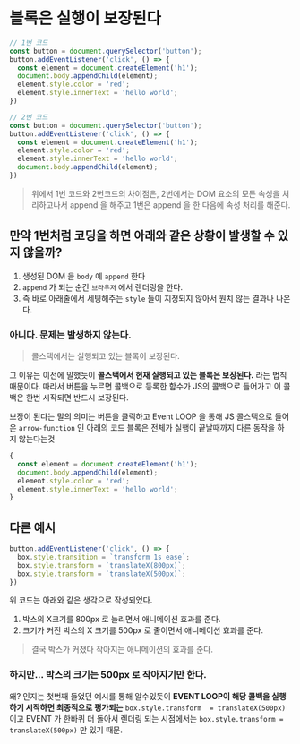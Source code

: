 # 블록은 실행이 보장된다

```javascript
// 1번 코드
const button = document.querySelector('button');
button.addEventListener('click', () => {
  const element = document.createElement('h1');
  document.body.appendChild(element);
  element.style.color = 'red';
  element.style.innerText = 'hello world';
})

// 2번 코드
const button = document.querySelector('button');
button.addEventListener('click', () => {
  const element = document.createElement('h1');
  element.style.color = 'red';
  element.style.innerText = 'hello world';
  document.body.appendChild(element);
})
```

> 위에서 1번 코드와 2번코드의 차이점은, 2번에서는 DOM 요소의 모든 속성을 처리하고나서 append 을 해주고 1번은 append 을 한 다음에 속성 처리를 해준다.

## 만약 1번처럼 코딩을 하면 아래와 같은 상황이 발생할 수 있지 않을까?

1. 생성된 DOM 을 `body` 에 `append` 한다  
2. `append` 가 되는 순간 `브라우저` 에서 렌더링을 한다.
3. 즉 바로 아래줄에서 세팅해주는 `style` 들이 지정되지 않아서 원치 않는 결과나 나온다.

###  아니다. 문제는 발생하지 않는다.   

> 콜스택에서는 실행되고 있는 블록이 보장된다.

그 이유는 이전에 말했듯이 **콜스택에서 현재 실행되고 있는 블록은 보장된다.** 라는 법칙 때문이다. 따라서 버튼을 누르면 콜백으로 등록한 함수가 JS의 콜백으로 들어가고 이 콜백은 한번 시작되면 반드시 보장된다. 

보장이 된다는 말의 의미는 버튼을 클릭하고 Event LOOP 을 통해 JS 콜스택으로 들어온 `arrow-function` 인 아래의 코드 블록은 전체가 실행이 끝날때까지 다른 동작을 하지 않는다는것

```javascript
{
  const element = document.createElement('h1');
  document.body.appendChild(element);
  element.style.color = 'red';
  element.style.innerText = 'hello world';
}
```

## 다른 예시

```javascript
button.addEventListener('click', () => {
  box.style.transition = `transform 1s ease`;
  box.style.transform = `translateX(800px)`;
  box.style.transform = `translateX(500px)`;
})
```

위 코드는 아래와 같은 생각으로 작성되었다.

1. 박스의 X크기를 800px 로 늘리면서 애니메이션 효과를 준다. 
2. 크기가 커진 박스의 X 크기를 500px 로 줄이면서 애니메이션 효과를 준다.

> 결국 박스가 커졌다 작아지는 애니메이션의 효과를 준다.

### 하지만... 박스의 크기는 500px 로 작아지기만 한다.

왜? 인지는 첫번째 들었던 예시를 통해 알수있듯이 **EVENT LOOP이 해당 콜백을 실행하기 시작하면 최종적으로 평가되는**  `box.style.transform  = translateX(500px)` 이고 EVENT 가 한바퀴 더 돌아서 렌더링 되는 시점에서는 `box.style.transform = translateX(500px)` 만 있기 때문.




